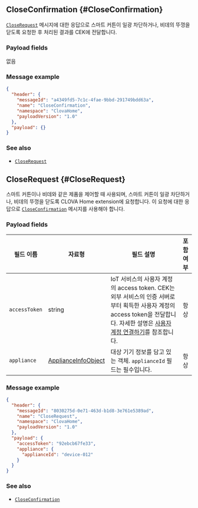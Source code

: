 ## CloseConfirmation {#CloseConfirmation}
[`CloseRequest`](#CloseRequest) 메시지에 대한 응답으로 스마트 커튼이 일광 차단하거나, 비데의 뚜껑을 닫도록 요청한 후 처리된 결과를 CEK에 전달합니다.

### Payload fields

없음

### Message example

```json
{
  "header": {
    "messageId": "a4349fd5-7c1c-4fae-9bbd-291749bdd63a",
    "name": "CloseConfirmation",
    "namespace": "ClovaHome",
    "payloadVersion": "1.0"
  },
  "payload": {}
}
```

### See also
* [`CloseRequest`](#CloseRequest)

## CloseRequest {#CloseRequest}
스마트 커튼이나 비데와 같은 제품을 제어할 때 사용되며, 스마트 커튼이 일광 차단하거나, 비데의 뚜껑을 닫도록 CLOVA Home extension에 요청합니다. 이 요청에 대한 응답으로 [`CloseConfirmation`](#CloseConfirmation) 메시지를 사용해야 합니다.

### Payload fields

| 필드 이름       | 자료형    | 필드 설명                     | 포함 여부 |
|---------------|---------|-----------------------------|:---------:|
| `accessToken`      | string                                  | IoT 서비스의 사용자 계정의 access token. CEK는 외부 서비스의 인증 서버로부터 획득한 사용자 계정의 access token을 전달합니다. 자세한 설명은 [사용자 계정 연결하기](/Develop/Guides/Link_User_Account.md)를 참조합니다.                          | 항상    |
| `appliance`        | [ApplianceInfoObject](/Develop/References/ClovaHomeInterface/Shared_Objects.md#ApplianceInfoObject)     | 대상 기기 정보를 담고 있는 객체. `applianceId` 필드는 필수입니다.     | 항상    |

### Message example

```json
{
  "header": {
    "messageId": "8030275d-0e71-463d-b1d8-3e761e5389ad",
    "name": "CloseRequest",
    "namespace": "ClovaHome",
    "payloadVersion": "1.0"
  },
  "payload": {
    "accessToken": "92ebcb67fe33",
    "appliance": {
      "applianceId": "device-012"
    }
  }
}
```

### See also
* [`CloseConfirmation`](#CloseConfirmation)
